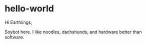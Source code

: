 # hello-world

Hi Earthlings,

Soybot here. I like noodles, dachshunds, and hardware better than software.

